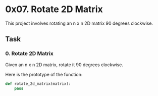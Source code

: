 # 0x07. Rotate 2D Matrix

This project involves rotating an n x n 2D matrix 90 degrees clockwise.

## Task

### 0. Rotate 2D Matrix

Given an n x n 2D matrix, rotate it 90 degrees clockwise.

Here is the prototype of the function:

```python
def rotate_2d_matrix(matrix):
    pass

